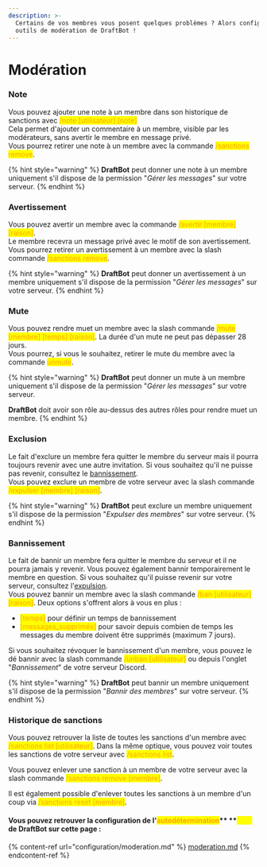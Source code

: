 ```yaml
---
description: >-
  Certains de vos membres vous posent quelques problèmes ? Alors configurez les
  outils de modération de DraftBot !
---
```


# Modération

### Note

Vous pouvez ajouter une note à un membre dans son historique de sanctions avec <mark style="color:orange;">/note \[utilisateur] \[note]</mark>\
Cela permet d'ajouter un commentaire à un membre, visible par les modérateurs, sans avertir le membre en message privé.\
Vous pourrez retirer une note à un membre avec la commande <mark style="color:orange;">/sanctions remove</mark>.

{% hint style="warning" %}
**DraftBot** peut donner une note à un membre uniquement s'il dispose de la permission "_Gérer les messages_" sur votre serveur.
{% endhint %}

### Avertissement

Vous pouvez avertir un membre avec la commande <mark style="color:orange;">/avertir \[membre] \[raison]</mark>.\
Le membre recevra un message privé avec le motif de son avertissement.\
Vous pourrez retirer un avertissement à un membre avec la slash commande <mark style="color:orange;">/sanctions remove</mark>.

{% hint style="warning" %}
**DraftBot** peut donner un avertissement à un membre uniquement s'il dispose de la permission "_Gérer les messages_" sur votre serveur.
{% endhint %}

### Mute

Vous pouvez rendre muet un membre avec la slash commande <mark style="color:orange;">/mute \[membre] \[temps] \[raison]</mark>. La durée d'un mute ne peut pas dépasser 28 jours.\
Vous pourrez, si vous le souhaitez, retirer le mute du membre avec la commande <mark style="color:orange;">unmute</mark>.

{% hint style="warning" %}
**DraftBot** peut donner un mute à un membre uniquement s'il dispose de la permission "_Gérer les messages_" sur votre serveur.

**DraftBot** doit avoir son rôle au-dessus des autres rôles pour rendre muet un membre.
{% endhint %}

### Exclusion

Le fait d'exclure un membre fera quitter le membre du serveur mais il pourra toujours revenir avec une autre invitation. Si vous souhaitez qu'il ne puisse pas revenir, consultez le [bannissement](moderation.md#ban).\
Vous pouvez exclure un membre de votre serveur avec la slash commande <mark style="color:orange;">/expulser \[membre] \[raison]</mark>.

{% hint style="warning" %}
**DraftBot** peut exclure un membre uniquement s'il dispose de la permission "_Expulser des membres_" sur votre serveur.
{% endhint %}

### Bannissement

Le fait de bannir un membre fera quitter le membre du serveur et il ne pourra jamais y revenir. Vous pouvez également bannir temporairement le membre en question. Si vous souhaitez qu'il puisse revenir sur votre serveur, consultez l'[expulsion](moderation.md#exclure). \
Vous pouvez bannir un membre avec la slash commande <mark style="color:orange;">/ban \[utilisateur] \[raison]</mark>. Deux options s'offrent alors à vous en plus :

* <mark style="color:orange;">\[temps]</mark> pour définir un temps de bannissement
* <mark style="color:orange;">\[messages\_supprimés]</mark> pour savoir depuis combien de temps les messages du membre doivent être supprimés (maximum 7 jours).

Si vous souhaitez révoquer le bannissement d'un membre, vous pouvez le dé bannir avec la slash commande <mark style="color:orange;">/unban \[utilisateur]</mark> ou depuis l'onglet "_Bannissement_" de votre serveur Discord.

{% hint style="warning" %}
**DraftBot** peut bannir un membre uniquement s'il dispose de la permission "_Bannir des membres_" sur votre serveur.
{% endhint %}

### Historique de sanctions

Vous pouvez retrouver la liste de toutes les sanctions d'un membre avec <mark style="color:orange;">/sanctions list \[utilisateur]</mark>. Dans la même optique, vous pouvez voir toutes les sanctions de votre serveur avec <mark style="color:orange;">/sanctions list</mark>.

Vous pouvez enlever une sanction à un membre de votre serveur avec la slash commande <mark style="color:orange;">/sanctions remove \[membre]</mark>.

Il est également possible d'enlever toutes les sanctions à un membre d'un coup via <mark style="color:orange;">/sanctions reset \[membre]</mark>.

#### Vous pouvez retrouver la configuration de l'<mark style="color:orange;">**autodétermination**</mark>** **<mark style="color:yellow;">****</mark> de **DraftBot** sur cette page :

{% content-ref url="configuration/moderation.md" %}
[moderation.md](configuration/moderation.md)
{% endcontent-ref %}
